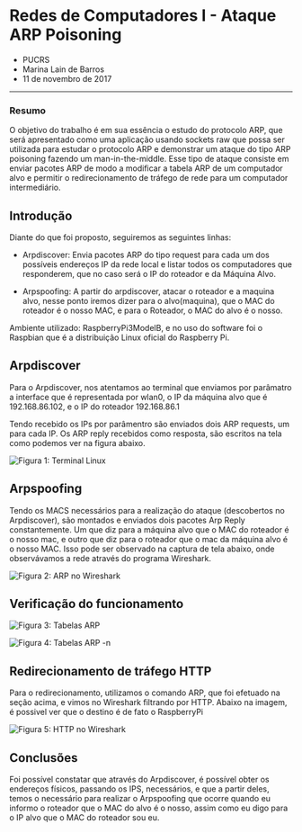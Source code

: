 # Redes de Computadores I - Ataque ARP Poisoning

- PUCRS
- Marina Lain de Barros
- 11 de novembro de 2017

---

### Resumo

O objetivo do trabalho é em sua essência o estudo do protocolo ARP, que
será apresentado como uma aplicação usando sockets raw que possa ser
utilizada para estudar o protocolo ARP e demonstrar um ataque do tipo
ARP poisoning fazendo um man-in-the-middle. Esse tipo de ataque consiste
em enviar pacotes ARP de modo a modificar a tabela ARP de um computador
alvo e permitir o redirecionamento de tráfego de rede para um computador
intermediário.

## Introdução

Diante do que foi proposto, seguiremos as seguintes linhas:

- Arpdiscover: Envia pacotes ARP do tipo request para cada um dos
  possíveis endereços IP da rede local e listar todos os computadores
  que responderem, que no caso será o IP do roteador e da Máquina Alvo.

- Arpspoofing: A partir do arpdiscover, atacar o roteador e a maquina
  alvo, nesse ponto iremos dizer para o alvo(maquina), que o MAC do
  roteador é o nosso MAC, e para o Roteador, o MAC do alvo é o nosso.

Ambiente utilizado: RaspberryPi3ModelB, e no uso do software foi o
Raspbian que é a distribuição Linux oficial do Raspberry Pi.

## Arpdiscover

Para o Arpdiscover, nos atentamos ao terminal que enviamos por parâmatro
a interface que é representada por wlan0, o IP da máquina alvo que é
192.168.86.102, e o IP do roteador 192.168.86.1

Tendo recebido os IPs por parâmentro são enviados dois ARP requests, um
para cada IP. Os ARP reply recebidos como resposta, são escritos na tela
como podemos ver na figura abaixo.

![Figura 1: Terminal Linux]()

## Arpspoofing

Tendo os MACS necessários para a realização do ataque (descobertos no
Arpdiscover), são montados e enviados dois pacotes Arp Reply
constantemente. Um que diz para a máquina alvo que o MAC do roteador é o
nosso mac, e outro que diz para o roteador que o mac da máquina alvo é o
nosso MAC. Isso pode ser observado na captura de tela abaixo, onde
observávamos a rede através do programa Wireshark.

![Figura 2: ARP no Wireshark]()

## Verificação do funcionamento

![Figura 3: Tabelas ARP]()

![Figura 4: Tabelas ARP -n]()

## Redirecionamento de tráfego HTTP

Para o redirecionamento, utilizamos o comando ARP, que foi efetuado na
seção acima, e vimos no Wireshark filtrando por HTTP. Abaixo na imagem,
é possivel ver que o destino é de fato o RaspberryPi

![Figura 5: HTTP no Wireshark]()

## Conclusões

Foi possível constatar que através do Arpdiscover, é possível obter os
endereços físicos, passando os IPS, necessários, e que a partir deles,
temos o necessário para realizar o Arpspoofing que ocorre quando eu
informo o roteador que o MAC do alvo é o nosso, assim como eu digo para
o IP alvo que o MAC do roteador sou eu.
